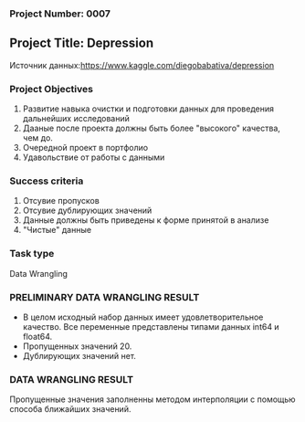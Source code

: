 
### Project Number: 0007
## Project Title: Depression

Источник данных:https://www.kaggle.com/diegobabativa/depression

### Project Objectives

1. Развитие навыка очистки и подготовки данных для проведения дальнейших исследований 
2. Дааные после проекта должны быть более "высокого" качества, чем до. 
3. Очередной проект в портфолио 
4. Удавольствие от работы с данными 

### Success criteria
1. Отсувие пропусков 
2. Отсувие дублирующих значений 
3. Данные должны быть приведены к форме принятой в анализе 
4. "Чистые" данные

### Task type

Data Wrangling

### PRELIMINARY DATA WRANGLING  RESULT
- В целом исходный набор данных имеет удовлетворительное качество. Все переменные представлены типами данных int64 и float64. 
- Пропущенных значений 20. 
- Дублирующих значений нет.  

### DATA WRANGLING  RESULT

Пропущенные значения заполненны методом интерполяции с помощью способа ближайших значений.
